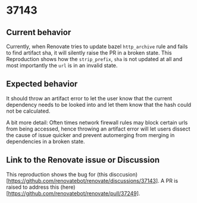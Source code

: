 # 37143

## Current behavior

Currently, when Renovate tries to update bazel `http_archive` rule and fails to find artifact sha, it will silently raise the PR in a broken state. This Reproduction shows how the `strip_prefix`, `sha` is not updated at all and most importantly the `url` is in an invalid state. 

## Expected behavior

It should throw an artifact error to let the user know that the current dependency needs to be looked into and let them know that the hash could not be calculated. 

A bit more detail: Often times network firewall rules may block certain urls from being accessed, hence throwing an artifact error will let users dissect the cause of issue quicker and prevent automerging from merging in dependencies in a broken state.

## Link to the Renovate issue or Discussion

This reproduction shows the bug for (this disccusion)[https://github.com/renovatebot/renovate/discussions/37143].
A PR is raised to address this (here)[https://github.com/renovatebot/renovate/pull/37249].
